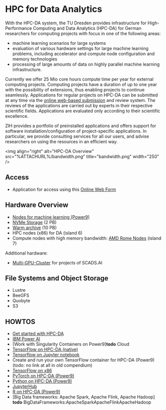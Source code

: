 # HPC for Data Analytics

With the HPC-DA system, the TU Dresden provides infrastructure for High-Performance Computing and
Data Analytics (HPC-DA) for German researchers for computing projects with focus in one of the
following areas:

- machine learning scenarios for large systems
- evaluation of various hardware settings for large machine learning
  problems, including accelerator and compute node configuration and
  memory technologies
- processing of large amounts of data on highly parallel machine
  learning infrastructure.

Currently we offer 25 Mio core hours compute time per year for external computing projects.
Computing projects have a duration of up to one year with the possibility of extensions, thus
enabling projects to continue seamlessly. Applications for regular projects on HPC-DA can be
submitted at any time via the
[online web-based submission](https://tu-dresden.de/zih/hochleistungsrechnen/zugang/hpc-da)
and review system. The reviews of the applications are carried out by experts in their respective
scientific fields. Applications are evaluated only according to their scientific excellence.

ZIH provides a portfolio of preinstalled applications and offers support for software
installation/configuration of project-specific applications. In particular, we provide consulting
services for all our users, and advise researchers on using the resources in an efficient way.

\<img align="right" alt="HPC-DA Overview"
src="%ATTACHURL%/bandwidth.png" title="bandwidth.png" width="250" />

## Access

- Application for access using this 
  [Online Web Form](https://tu-dresden.de/zih/hochleistungsrechnen/zugang/hpc-da)

## Hardware Overview

- [Nodes for machine learning (Power9)](../jobs_and_resources/power9.md)
- [NVMe Storage](../jobs_and_resources/nvme_storage.md) (2 PB)
- [Warm archive](../data_lifecycle/warm_archive.md) (10 PB)
- HPC nodes (x86) for DA (island 6)
- Compute nodes with high memory bandwidth:
  [AMD Rome Nodes](../jobs_and_resources/rome_nodes.md) (island 7)

Additional hardware:

- [Multi-GPU-Cluster](../jobs_and_resources/alpha_centauri.md) for projects of SCADS.AI

## File Systems and Object Storage

- Lustre
- BeeGFS
- Quobyte
- S3

## HOWTOS

- [Get started with HPC-DA](../software/get_started_with_hpcda.md)
- [IBM Power AI](../software/power_ai.md)
- [Work with Singularity Containers on Power9]**todo** Cloud
- [TensorFlow on HPC-DA (native)](../software/tensor_flow.md)
- [Tensorflow on Jupyter notebook](../software/tensor_flow_on_jupyter_notebook.md)
- Create and run your own TensorFlow container for HPC-DA (Power9) (todo: no link at all in old compendium)
- [TensorFlow on x86](../software/deep_learning.md)
- [PyTorch on HPC-DA (Power9)](../software/py_torch.md)
- [Python on HPC-DA (Power9)](../software/python.md)
- [JupyterHub](../access/jupyterhub.md)
- [R on HPC-DA (Power9)](../software/data_analytics_with_r.md)
- [Big Data frameworks: Apache Spark, Apache Flink, Apache Hadoop]
   **todo** BigDataFrameworks:ApacheSparkApacheFlinkApacheHadoop 
